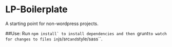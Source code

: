 LP-Boilerplate
===
A starting point for non-wordpress projects.  

##Use:
Run ``npm install` to install dependencies and then ``grunt`` to watch for changes to files in ``js/src`` and ``style/sass``.